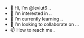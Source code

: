 - 👋 Hi, I’m @leviut6 ..
- 👀 I’m interested in ..
- 🌱 I’m currently learning ..
- 💞️ I’m looking to collaborate on ...
- 📫 How to reach me .

<!---
leviut6/leviut6 is a ✨ special ✨ repository because its `README.md` (this file) appears on your GitHub profile.
You can click the Preview link to take a look at your changes.
--->
